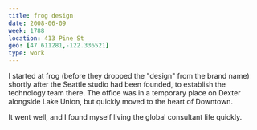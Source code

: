 ```yaml
---
title: frog design
date: 2008-06-09
week: 1788
location: 413 Pine St
geo: [47.611281,-122.336521]
type: work
---
```


I started at frog (before they dropped the "design" from the brand name) shortly after the Seattle studio had been founded, to establish the technology team there. The office was in a temporary place on Dexter alongside Lake Union, but quickly moved to the heart of Downtown.

It went well, and I found myself living the global consultant life quickly.
